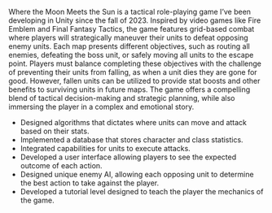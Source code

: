 Where the Moon Meets the Sun is a tactical role-playing game I’ve been developing in Unity since the fall of 2023. 
Inspired by video games like Fire Emblem and Final Fantasy Tactics, the game features grid-based combat where players 
will strategically maneuver their units to defeat opposing enemy units. Each map presents different objectives, such as 
routing all enemies, defeating the boss unit, or safely moving all units to the escape point. Players must balance 
completing these objectives with the challenge of preventing their units from falling, as when a unit dies they are gone 
for good. However, fallen units can be utilized to provide stat boosts and other benefits to surviving units in future maps. 
The game offers a compelling blend of tactical decision-making and strategic planning, while also immersing the player in a 
complex and emotional story.

- Designed algorithms that dictates where units can move and attack based on their stats.
- Implemented a database that stores character and class statistics.
- Integrated capabilities for units to execute attacks.
- Developed a user interface allowing players to see the expected outcome of each action.
- Designed unique enemy AI, allowing each opposing unit to determine the best action to take against the player.
- Developed a tutorial level designed to teach the player the mechanics of the game.
